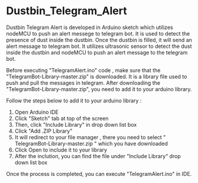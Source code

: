 # Dustbin_Telegram_Alert

Dustbin Telegram Alert is developed in Arduino sketch which utilizes nodeMCU to push an alert messege to telegram bot. It is used to detect the presence of dust inside the dustbin. Once the dustbin is filled, it will send an alert message to telegram bot. It utilizes ultrasonic sensor to detect the dust inside the dustbin and nodeMCU to push an alert message to the telegram bot. 

Before executing "TelegramAlert.ino" code , make sure that the "TelegramBot-Library-master.zip" is downloaded. It is a library file used to push and pull the messages in telegram. After downloading the "TelegramBot-Library-master.zip", you need to add it to your arduino library. 

Follow the steps below to add it to your arduino library :

1. Open Arduino IDE
2. Click "Sketch" tab at top of the screen
3. Then, click "Include Library" in drop down list box
4. Click "Add .ZIP Library"
5. It will redirect to your file manager , there you need to select " TelegramBot-Library-master.zip " which you have downloaded 
6. Click Open to include it to your library
7. After the inclution, you can find the file under "Include Library" drop down list box

Once the process is completed, you can execute "TelegramAlert.ino" in IDE.


